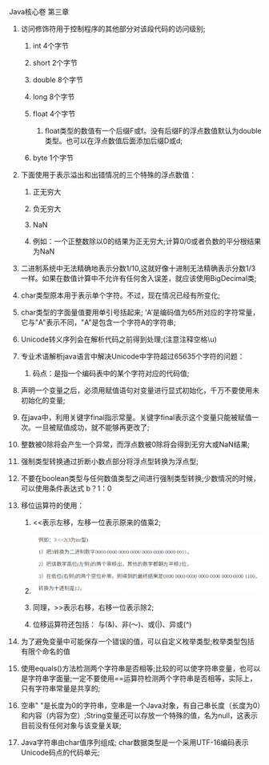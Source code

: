 Java核心卷  第三章

1. 访问修饰符用于控制程序的其他部分对该段代码的访问级别;

   1. int 4个字节

   2. short 2个字节

   3. double 8个字节

   4. long 8个字节

   5. float 4个字节

      1. float类型的数值有一个后缀F或f。没有后缀F的浮点数值默认为double类型。也可以在浮点数值后面添加后缀D或d;

   6. byte 1个字节

2. 下面使用于表示溢出和出错情况的三个特殊的浮点数值：

   1. 正无穷大

   2. 负无穷大

   3. NaN

   4. 例如：一个正整数除以0的结果为正无穷大;计算0/0或者负数的平分根结果为NaN

3. 二进制系统中无法精确地表示分数1/10,这就好像十进制无法精确表示分数1/3一样。如果在数值计算中不允许有任何舍入误差，就应该使用BigDecimal类;

4. char类型原本用于表示单个字符。不过，现在情况已经有所变化;

5. char类型的字面量值要用单引号括起来; ‘A’是编码值为65所对应的字符常量，它与"A"表示不同，"A"是包含一个字符A的字符串;

6. Unicode转义序列会在解析代码之前得到处理;\(注意注释空格\u\)

7. 专业术语解析java语言中解决Unicode中字符超过65635个字符的问题：

   1. 码点：是指一个编码表中的某个字符对应的代码值;

8. 声明一个变量之后，必须用赋值语句对变量进行显式初始化，千万不要使用未初始化的变量;

9. 在java中，利用关键字final指示常量。关键字final表示这个变量只能被赋值一次。一旦被赋值成功，就不能够再更改了;

10. 整数被0除将会产生一个异常，而浮点数被0除将会得到无穷大或NaN结果;

11. 强制类型转换通过折断小数点部分将浮点型转换为浮点型;

12. 不要在boolean类型与任何数值类型之间进行强制类型转换;少数情况的时候，可以使用条件表达式 b？1：0

13. 移位运算符的使用：

    1. &lt;&lt;表示左移，左移一位表示原来的值乘2;

    2. ![](/assets/import.png)

    3. 同理，&gt;&gt;表示右移，右移一位表示除2;

    4. 位移运算符还包括： 与\(&\)、非\(～\)、或\(\|\)、异或\(^\)

14. 为了避免变量中可能保存一个错误的值，可以自定义枚举类型;枚举类型包括有限个命名的值

15. 使用equals\(\)方法检测两个字符串是否相等;比较的可以使字符串变量，也可以是字符串字面量;一定不要使用==运算符检测两个字符串是否相等，实际上，只有字符串常量是共享的;

16. 空串" "是长度为0的字符串，空串是一个Java对象，有自己串长度（长度为0）和内容（内容为空）;String变量还可以存放一个特殊的值，名为null，这表示目前没有任何对象与该变量关联;

17. Java字符串由char值序列组成; char数据类型是一个采用UTF-16编码表示Unicode码点的代码单元;





